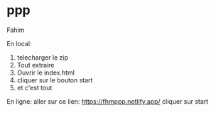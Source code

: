 # ppp
 Fahim 
 
En local:
1. telecharger le zip
2. Tout extraire
3. Ouvrir le index.html
4. cliquer sur le bouton start
5. et c'est tout

En ligne:
aller sur ce  lien: https://fhmppp.netlify.app/
cliquer sur start
